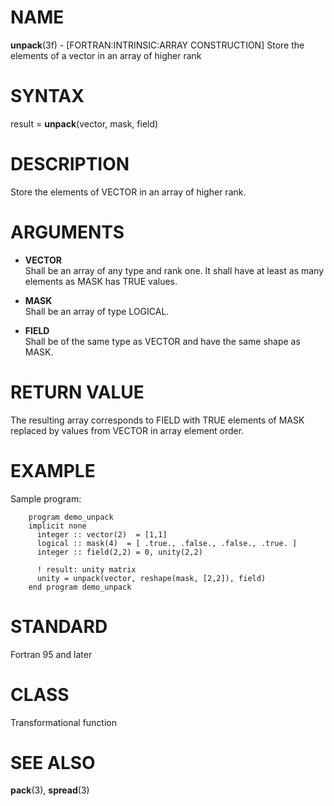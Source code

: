 # NAME

**unpack**(3f) - \[FORTRAN:INTRINSIC:ARRAY CONSTRUCTION\] Store the
elements of a vector in an array of higher rank

# SYNTAX

result = **unpack**(vector, mask, field)

# DESCRIPTION

Store the elements of VECTOR in an array of higher rank.

# ARGUMENTS

  - **VECTOR**  
    Shall be an array of any type and rank one. It shall have at least
    as many elements as MASK has TRUE values.

  - **MASK**  
    Shall be an array of type LOGICAL.

  - **FIELD**  
    Shall be of the same type as VECTOR and have the same shape as MASK.

# RETURN VALUE

The resulting array corresponds to FIELD with TRUE elements of MASK
replaced by values from VECTOR in array element order.

# EXAMPLE

Sample program:

``` 
    program demo_unpack
    implicit none
      integer :: vector(2)  = [1,1]
      logical :: mask(4)  = [ .true., .false., .false., .true. ]
      integer :: field(2,2) = 0, unity(2,2)

      ! result: unity matrix
      unity = unpack(vector, reshape(mask, [2,2]), field)
    end program demo_unpack
```

# STANDARD

Fortran 95 and later

# CLASS

Transformational function

# SEE ALSO

**pack**(3), **spread**(3)
